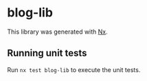 # blog-lib

This library was generated with [Nx](https://nx.dev).

## Running unit tests

Run `nx test blog-lib` to execute the unit tests.
